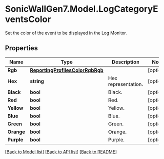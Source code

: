 # SonicWallGen7.Model.LogCategoryEventsColor
Set the color of the event to be displayed in the Log Monitor.

## Properties

Name | Type | Description | Notes
------------ | ------------- | ------------- | -------------
**Rgb** | [**ReportingProfilesColorRgbRgb**](ReportingProfilesColorRgbRgb.md) |  | [optional] 
**Hex** | **string** | Hex representation. | [optional] 
**Black** | **bool** | Black. | [optional] 
**Red** | **bool** | Red. | [optional] 
**Yellow** | **bool** | Yellow. | [optional] 
**Blue** | **bool** | Blue. | [optional] 
**Green** | **bool** | Green. | [optional] 
**Orange** | **bool** | Orange. | [optional] 
**Purple** | **bool** | Purple. | [optional] 

[[Back to Model list]](../README.md#documentation-for-models) [[Back to API list]](../README.md#documentation-for-api-endpoints) [[Back to README]](../README.md)

